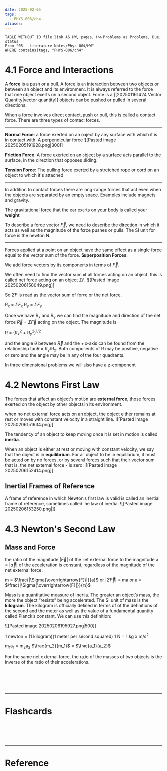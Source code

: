 ```yaml
---
date: 2025-02-05
tags:
  - PHYS-006/ch4
aliases:
---
```


```dataview
TABLE WITHOUT ID file.link AS HW, pages, Hw-Problems as Problems, Due, status
From "05 - Literature Notes/Phys 006/HW"
WHERE contains(tags, "PHYS-006/ch4")
```
# 4.1 Force and Interactions
A **force** is a push or a pull. A force is an interaction between two objects or between an object and its environment. It is always referred to the force that one object exerts on a second object. Force is a [[202501161424 Vector Quantity|vector quantity]] objects can be pushed or pulled in several directions.

When a force involves direct contact, push or pull, this is called a  contact force. There are three types of contact forces.

---
**Normal Force**: a force exerted on an object by any surface with which it is in contact with. A perpendicular force
![[Pasted image 20250205191928.png|300]]

**Friction Force**: A force exerted on an object by a surface acts parallel to the surface, in the direction that opposes sliding.

**Tension Force**: The pulling force exerted by a stretched rope or cord on an object to which it's attached

---
In addition  to contact forces there are long-range forces that act even when the objects are separated by an empty space. Examples include magnets and gravity.

The gravitational force that the ear exerts on your body is called your **weight**

To describe a force vector $\overrightarrow{F}$, we need to describe the direction in which it acts as well as the magnitude of the force pushes or pulls. The SI unit for force is the newton N.

---
Forces applied at a point on an object have the same effect as a single force equal to the vector sum of the force. **Superposition Forces**. 

We add force vectors by its components in terms of $\overrightarrow{F}$.

We often need to find the vector sum of all forces acting on an object. this is called net force acting on an object $\Sigma{F}$.
![[Pasted image 20250206150049.png]]

So $\Sigma{F}$ is read as the vector sum of force or the net force.

R<sub>x</sub> = $\Sigma{F}$<sub>x</sub>   R<sub>y</sub> = $\Sigma{F}$<sub>y</sub> 

Once we have R<sub>x</sub> and R<sub>y</sub> we can find the magnitude and direction of the net force $\overrightarrow{R}$ = $\Sigma$$\overrightarrow{F}$ acting on the object. The magnitude is

R = (R<sub>x</sub><sup>2</sup> + R<sub>y</sub><sup>2</sup>)<sup>1/2</sup>

and the angle $\theta$ between $\overrightarrow{R}$ and the + x-axis can be found from the relationship tan$\theta$ = R<sub>y</sub>/R<sub>x</sub>. Both components of R may be positive, negative or zero and the angle may be in any of the four quadrants.

In three dimensional problems we will also have a z-component

# 4.2 Newtons First Law
The forces that affect an object's motion are **external force**, those forces exerted on the object by other objects in its environment.

when no net external force acts on an object, the object either remains at rest or moves with constant velocity in a straight line.
![[Pasted image 20250206151634.png]]

The tendency of an object to keep moving once it is set in motion is called **inertia**. 

When an object is either at rest or moving with constant velocity, we say that the object is in **equilibrium**. For an object to be in equilibrium, it must be acted on by no forces, or by several forces such that their vector sum that is, the net external force - is zero:
![[Pasted image 20250206152414.png]]

## Inertial Frames of Reference
A frame of reference in which Newton's first law is valid is called an inertial frame of reference, sometimes called the law of inertia. 
![[Pasted image 20250206153250.png|]]

# 4.3 Newton's Second Law
## Mass and Force
the ratio of the magnitude |$\overrightarrow{F}$| of the net external force to the magnitude a = |$\overrightarrow{a}$| of the acceleration is constant, regardless of the magnitude of the net external force.

m = $\frac{|\Sigma{\overrightarrow{F}}|}{a}$  or  |$\Sigma{\overrightarrow{F}}$| = ma  or  a = $\frac{|\Sigma{\overrightarrow{F}|}}{m}$

Mass is a quantitative measure of inertia. The greater an object’s mass, the more the object “resists” being accelerated. The SI unit of mass is the **kilogram**. The kilogram is officially defined in terms of  of the definitions of the second and the meter as well as the value of a fundamental quantity called Planck’s constant. We can use this definition:

![[Pasted image 20250206195927.png|500]]

1 newton = (1 kilogram)(1 meter per second squared)
1 N = 1 kg x m/s<sup>2</sup>

m<sub>1</sub>a<sub>1</sub> = m<sub>2</sub>a<sub>2</sub>
$\frac{m_2}{m_1}$ = $\frac{a_1}{a_2}$

For the same net external force, the ratio of the masses of two objects is the inverse of the ratio of their accelerations.


# ‌
---
# Flashcards


# ‌
---
# Reference
